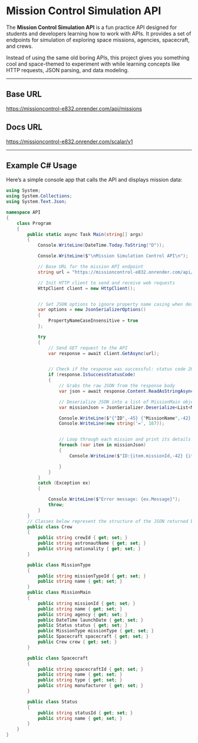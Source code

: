 # Mission Control Simulation API

The **Mission Control Simulation API** is a fun practice API designed for students and developers learning how to work with APIs. It provides a set of endpoints for simulation of exploring space missions, agencies, spacecraft, and crews.  

Instead of using the same old boring APIs, this project gives you something cool and space-themed to experiment with while learning concepts like HTTP requests, JSON parsing, and data modeling.

---

## Base URL

https://missioncontrol-e832.onrender.com/api/missions

## Docs URL

https://missioncontrol-e832.onrender.com/scalar/v1


---

## Example C# Usage

Here’s a simple console app that calls the API and displays mission data:

```csharp
using System;
using System.Collections;
using System.Text.Json;

namespace API
{
    class Program
    {
        public static async Task Main(string[] args)
        {
            Console.WriteLine(DateTime.Today.ToString("D"));

            Console.WriteLine($"\nMission Simulation Control API\n");

            // Base URL for the mission API endpoint
            string url = "https://missioncontrol-e832.onrender.com/api/Missions";

            // Init HTTP client to send and receive web requests
            HttpClient client = new HttpClient();


            // Set JSON options to ignore property name casing when deserializing
            var options = new JsonSerializerOptions()
            {
                PropertyNameCaseInsensitive = true
            };

            try
            {
                // Send GET request to the API
                var response = await client.GetAsync(url);


                // Check if the response was successful: status code 200
                if (response.IsSuccessStatusCode)
                {
                    // Grabs the raw JSON from the response body
                    var json = await response.Content.ReadAsStringAsync();

                    // Deserialize JSON into a list of MissionMain objects
                    var missionJson = JsonSerializer.Deserialize<List<MissionMain>>(json);

                    Console.WriteLine($"{"ID",-45} {"MissionName",-42} {"Agency",-25} {"Crew",-30} {"LaunchDate",-15}");
                    Console.WriteLine(new string('=', 167));


                    // Loop through each mission and print its details in formatted columns
                    foreach (var item in missionJson)
                    {
                        Console.WriteLine($"ID:{item.missionId,-42} {item.name,-42} {item.agency,-25} {item.crew.astronautName,-30} {item.launchDate,-15}");

                    }
                }
            }
            catch (Exception ex)
            {

                Console.WriteLine($"Error message: {ex.Message}");
                throw;
            }
        }
        // Classes below represent the structure of the JSON returned by the API
        public class Crew
        {
            public string crewId { get; set; }
            public string astronautName { get; set; }
            public string nationality { get; set; }
        }

        public class MissionType
        {
            public string missionTypeId { get; set; }
            public string name { get; set; }
        }
        public class MissionMain
        {
            public string missionId { get; set; }
            public string name { get; set; }
            public string agency { get; set; }
            public DateTime launchDate { get; set; }
            public Status status { get; set; }
            public MissionType missionType { get; set; }
            public Spacecraft spacecraft { get; set; }
            public Crew crew { get; set; }
        }

        public class Spacecraft
        {
            public string spacecraftId { get; set; }
            public string name { get; set; }
            public string type { get; set; }
            public string manufacturer { get; set; }
        }

        public class Status
        {
            public string statusId { get; set; }
            public string name { get; set; }
        }
    }
}

